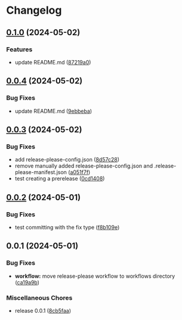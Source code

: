 # Changelog

## [0.1.0](https://github.com/jariikonen/npm-version-test/compare/v0.0.4...v0.1.0) (2024-05-02)


### Features

* update README.md ([87219a0](https://github.com/jariikonen/npm-version-test/commit/87219a0c8691b3a3626f615ca6def77311575f5b))

## [0.0.4](https://github.com/jariikonen/npm-version-test/compare/v0.0.3...v0.0.4) (2024-05-02)


### Bug Fixes

* update README.md ([9ebbeba](https://github.com/jariikonen/npm-version-test/commit/9ebbeba1b7d6639598b8999a252406ca2a724b6a))

## [0.0.3](https://github.com/jariikonen/npm-version-test/compare/v0.0.2...v0.0.3) (2024-05-02)


### Bug Fixes

* add release-please-config.json ([8d57c28](https://github.com/jariikonen/npm-version-test/commit/8d57c288edcf3c4bcf2cbe62eb32fdc6798ee419))
* remove manually added release-please-config.json and .release-please-manifest.json ([a051f7f](https://github.com/jariikonen/npm-version-test/commit/a051f7fde0fbfb534ec96b6fcc13e46aa555dd78))
* test creating a prerelease ([0cd1408](https://github.com/jariikonen/npm-version-test/commit/0cd14083ddae245df27d15dbec557a1738530ef4))

## [0.0.2](https://github.com/jariikonen/npm-version-test/compare/v0.0.1...v0.0.2) (2024-05-01)


### Bug Fixes

* test committing with the fix type ([f8b109e](https://github.com/jariikonen/npm-version-test/commit/f8b109e07b34c9cd03da2a8fab6a28a975862d28))

## 0.0.1 (2024-05-01)


### Bug Fixes

* **workflow:** move release-please workflow to workflows directory ([ca19a9b](https://github.com/jariikonen/npm-version-test/commit/ca19a9b940be82e07100ff594aa4ffd2f602944a))


### Miscellaneous Chores

* release 0.0.1 ([8cb5faa](https://github.com/jariikonen/npm-version-test/commit/8cb5faa1270a47ddce1f2cdf939cb7ccf5ef36ef))
